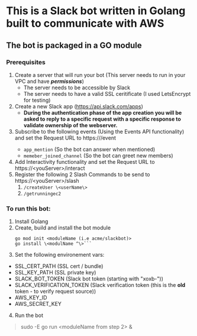 # This is a Slack bot written in Golang built to communicate with AWS
## The bot is packaged in a GO module

### Prerequisites
1. Create a server that will run your bot (This server needs to run in your VPC and have *******permissions*******)
   * The server needs to be accessible by Slack
   * The server needs to have a valid SSL ceritificate (I used LetsEncrypt for testing)
2. Create a new Slack app (https://api.slack.com/apps)
   * **During the authentication phase of the app creation you will be asked to reply to a specific request with a specific response to validate ownership of the webserver.**
3. Subscribe to the following events (Using the Events API functionality) and set the Request URL to https://<yourServer>/event
   * `app_mention` (So the bot can answer when mentioned)
   * `memeber_joined_channel` (So the bot can greet new members)
4. Add Interactivity functionality and set the Request URL to https://\<youServer\>/interact
5. Register the following 2 Slash Commands to be send to https://\<youServer\>/slash
   1. `/createUser \<userName\>`
   2. `/getrunningec2`

### To run this bot:
1. Install Golang
2. Create, build and install the bot module
   ```cd bot
   go mod init <moduleName (i.e acme/slackbot)>
   go install \<modulName ^\>```
1. Set the following environement vars:
* SSL_CERT_PATH (SSL cert / bundle)
* SSL_KEY_PATH (SSL private key)
* SLACK_BOT_TOKEN (Slack bot token (starting with "xoxb-"))
* SLACK_VERIFICATION_TOKEN (Slack verification token (this is the **old** token - to verify request source))
* AWS_KEY_ID
* AWS_SECRET_KEY
4. Run the bot
> sudo -E go run <moduleName from step 2> &